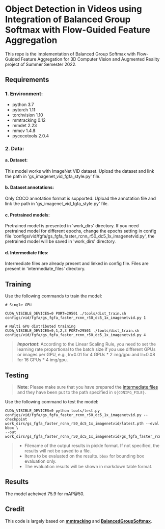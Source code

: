 # Object Detection in Videos using Integration of Balanced Group Softmax with Flow-Guided Feature Aggregation


This repo is the implementation of Balanced Group Softmax with Flow-Guided Feature Aggregation for 3D Computer Vision and Augmented Reality project of Summer Semester 2022.


## Requirements

### 1. Environment:

- python 3.7
- pytorch 1.11
- torchvision 1.10
- mmtracking 0.12
- mmdet 2.23
- mmcv 1.4.8
- pycocotools 2.0.4


### 2. Data:
#### a. Dataset:
    
This model works with ImageNet VID dataset. Upload the dataset and link the path in 'gs_imagenet_vid_fgfa_style.py' file.

#### b. Dataset annotations:

Only COCO annotation format is supported. Upload the annotation file and link the path in 'gs_imagenet_vid_fgfa_style.py' file.

#### c. Pretrained models:

Pretrained model is presented in 'work_dirs' directory. If you need pretrained model for different epochs, change the epochs setting in config file 'configs/vid/fgfa/gs_fgfa_faster_rcnn_r50_dc5_1x_imagenetvid.py', the pretrained model will be saved in 'work_dirs' directory.

#### d. Intermediate files:
Intermediate files are already present and linked in config file. Files are present in 'intermediate_files' directory. 

## Training

Use the following commands to train the model:


```train
# Single GPU

CUDA_VISIBLE_DEVICES=0 PORT=29501 ./tools/dist_train.sh configs/vid/fgfa/gs_fgfa_faster_rcnn_r50_dc5_1x_imagenetvid.py 1

# Multi GPU distributed training
CUDA_VISIBLE_DEVICES=0,1,2,3 PORT=29501 ./tools/dist_train.sh configs/vid/fgfa/gs_fgfa_faster_rcnn_r50_dc5_1x_imagenetvid.py 4
```

> ***Important***: According to the Linear Scaling Rule, you need to set the learning rate proportional to the batch size if you use different GPUs or images per GPU, e.g., lr=0.01 for 4 GPUs * 2 img/gpu and lr=0.08 for 16 GPUs * 4 img/gpu.


## Testing

> **Note:** Please make sure that you have prepared the [intermediate files](#d-for-intermediate-files-for-bags-and-reweight-models-only) and they have been put to the path specified in `${CONIFG_FILE}`. 

Use the following command to test the model:
```test
CUDA_VISIBLE_DEVICES=0 python tools/test.py configs/vid/fgfa/gs_fgfa_faster_rcnn_r50_dc5_1x_imagenetvid.py --checkpoint work_dirs/gs_fgfa_faster_rcnn_r50_dc5_1x_imagenetvid/latest.pth --eval bbox \
--out work_dirs/gs_fgfa_faster_rcnn_r50_dc5_1x_imagenetvid/gs_fgfa_faster_rcnn_r50_dc5_1x_imagenetvid.pkl
```

> - Filename of the output results in pickle format. If not specified, the results will not be saved to a file.
> - Items to be evaluated on the results. `bbox` for bounding box evaluation only.
> - The evaluation results will be shown in markdown table format.


## Results
The model acheived 75.9 for mAP@50.

## Credit
This code is largely based on [**mmtracking**](https://github.com/open-mmlab/mmtracking) and [**BalancedGroupSoftmax**](https://github.com/FishYuLi/BalancedGroupSoftmax).